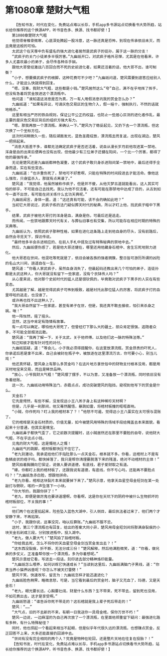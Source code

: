 # 第1080章 楚财大气粗
        【告知书友，时代在变化，免费站点难以长存，手机app多书源站点切换看书大势所趋，站长给你推荐的这个换源APP，听书音色多、换源、找书都好使！】
       第1080章楚财大气粗
       他觉得脊椎骨微寒，心底深处腾起一股冷意，这一脉还真是恐怖，到现在传承依旧未灭，而且竟是这般的可怕。
       太武这个在天尊中负有盛名的强大进化者居然是武疯子的徒孙，属于这一脉的分支！
       “武疯子的关门小徒弟多半很厉害。”九幽祇开口，对武疯子格外忌惮，尤其是在他看来，许多人尤喜欢最小的弟子，会尽传各种杀手锏。
       跟他大哥曾经激战八百回合而不死的史前进化者，如果还活着的话，他大哥不出，谁可制衡？
       “小子，想要摸武疯子的根脚，这种花费可不少吧？”九幽祇问道，楚风需要到底答应给别人什么，才能这么快就得到回复。
       “嗯，没事，我财大气粗，这些都是小钱。”楚风居然这么“夸”自己，满不在乎地挥了挥手，但没有急着将赏金放进这个漂流瓶中。
       他问道：“谁知道这消息是否为真，万一有人用假消息坑我的赏金怎么办？”
       九幽祇道：“如果有异议，可请灰色交易区的生物介入，假一赔十，强制执行，不然的话就地格杀。”
       这里有相当严厉的铁血规则，保证公平公正的权益，也防止一些居心叵测的进化者作乱，最主要的是灰色交易区背后的组织方强大有力。
       “嗯，那我再放一个漂流瓶，来确认一下。”楚风为了稳妥起见，又扔下去一个漂流瓶，但这次换了一个坐标方位。
       这次时间稍微久一些，随后湖面发光，蓝色圣霞绽放，漂流瓶去而复返，出现在湖边，楚风一把捞起来。
       “消息大抵差不多，谁都无法确定武疯子是否还活着，说自从漫长岁月前他攻进某一禁地、浑身是血的出来后便再也没有出现，但他最少有三位弟子还健在阳间，一个比一个厉害，都得了他的最强传承。”
       无论是楚风还是九幽祇都神色凝重，这个武疯子敢只身杀进阳间某一禁地中，最后还得手全身而退，实在有些变态。
       九幽祇道：“也许重伤死了，禁地可不好惹啊，只能在特殊的时间段进去才能活命。像他这么强攻，只身猛杀入，那就有点离谱了。”
       楚风道：“我觉得，他虽然被称作疯子，但是并不傻，从他灭梦古道就能看出，这人其实可怕的邪乎，不可能自己去找死。我认为他不仅活着，还有可能在那禁地中达成了目的，从古到如今一直不出世，有可能在闭关练什么玄功天典呢。”
       九幽祇闻言，身体一震，道：“这还真有可能，该不会的确如此吧？”
       当初它大哥说过，武疯子练的法门疑似葬天时代的秘典，所以才盯上他，找武疯子暗中下黑手。
       结果，武疯子被他大哥打的浑身是血，满身是伤，可最后还是逃走。
       而传闻，一些禁地跟葬天时代有关，与葬仙旧事也有交集，所以可能存在相应时期的特殊的天典等。
       九幽祇认为，依照武疯子那种性格，如果在进化这条路上走到他自身的尽头，没有前路后，自然会寻觅天下，探访传说。
       “最终他多半会杀进相应的、在前人手札中提及过有特殊秘典的禁地中去。”
       然后，九幽祇便伤感了，若是他大哥还健在，哪里还用他藏身石棺中、舍生忘死地努力进化。
       他大哥若在世间，他混吃等死就是了，依旧会被各族的强者拥簇，整日皆可游历所谓的凶险的名山大川间，逍遥自在一生。
       楚风道：“你看人家武疯子，虽然自身消失了，但最起码还教出来几个可怕的弟子，连徒孙都是太武这种人，你大哥就没有留下一些家底，没有个衣钵传人吗？”
       从心里来说，他对那个史前时代的猛人还是很钦佩的，毕竟敢对武疯子下黑手的人实在有些变态。
       尤其越是了解，越是觉得武疯子可怖到极致，越是衬托出那位猛人的厉害，将武疯子打的血里呼啦的逃走，也没谁了。
       或许再也找不出这种人了。
       “我大哥自然留下一些家底，甚至有弟子在世，但是，我还真不敢去接收，怕引来杀身之祸，唉！”
       他一阵怅然，摇了摇头。
       显然，这当中肯定有隐情有故事。
       有一点可以确定，哪怕他大哥死了，但曾经打下那么大的疆土，部众肯定很强，追随者众多，不可能全部烟消云散。
       楚风道：“我再了解一下，关于太武，关于他师傅，以及他们这一脉的特殊法等。”
       知己知彼才能有针对性的对付。
       九幽祇狐疑，道：“等会儿，小子我必须得提醒你，在这里放漂流瓶，赏金昂贵的吓死人，你承诺后若是拿不出来，自己会被封在瓶子中，被放逐在这里漂流万古，你可要小心，别当儿戏！”
       他还真怀疑，楚风身上有那么多赏金吗？在这片地方拿世俗中的财物支付根本没用，都是用天材地宝来交易，而且是稀世品种。
       “放心，小爷我财大气粗！”楚风摆了摆手，不以为意，又准备放一个漂流瓶，同时依旧没有急着结账。
       这一次，九幽祇动用特殊法门，赤霞点点，成功突破楚风的阻挡，窥视到他写下的赏金是什么。
       天金石？
       它先是愕然，有些不解，没发现这小王八羔子身上有这种稀珍天材啊？
       但是，几乎是一刹那间，他又蓦然醒悟，暴跳如雷，将棺材板撞的哐哐直响。
       “小贼，你作死吗？盯上我的棺材本了？！”他怒不可遏，觉得这小王八蛋实在太可恨与混账了。
       它的棺椁是天金石材质的，价值无量，如今被楚风用特殊的场域手段给掩盖去本来面貌，看起来十分普通，但其实是瑰宝。
       九幽祇鼻子都快气歪了，它之前数次提醒时，这小贼居然还在那里不要脸的自夸，说他财大气粗，不在乎这点小钱。
       见鬼的财大气粗，这是慨他人之慨！
       九幽祇气的跳脚，棺材板都快压不住它了。
       “老九别激动，我承诺给他们手指肚那么一点天金石，根本就不多。你看，这棺材上不是有鱼鳞皮状的绺子吗，都快掉落了，我只是帮你清理要脱落下来的残渣，绝对不动棺材的主体！”
       楚风拍着胸脯向它保证，说做人要讲道德，有底线，君子爱财取之有道。
       “礤，你都盯上我的棺材板了，还跟我说有道德，有底线，你不亏心吗，还能再不要脸点吗？！”九幽祇急赤白脸，想跟他拼命。
       “老九你看，棺椁这块裂片本来就要掉下来了。”楚风示意，他拿天血星空母金短剑在某一处敲打与劈砍，喀的一声坠落下一小块。
       “你大爷的，我跟你拼了！”
       “老九，即便是做厉鬼也要讲道理啊，你看啊，这是你在天坑下的阴府中被什么生物抓坏的棺材板部位，不关我的事！”
       ……
       他们两个在这里掐起来，险些坠入蓝色大湖中，引人侧目，最后执法者过来了，他们两个才安静下来，不再掐架。
       “小子，我跟你说，这事没完，咱以后算账。”九幽祇不服不忿。
       这时，第三个漂流瓶也有回复，给出的答案大同小异，楚风用母金短剑间将那满身裂痕的小块天金石剁成三段，分别放进瓶中，投入湖中。
       “老九，做人要大气！”楚风拍了拍棺材板。
       “你给我去死，怎么不将你的天血星空母金剑当赏金发出去？！”
       “这东西没裂痕，折不断，无法分成三份！”楚风解释，然后他满脸微笑，道：“你看，做兄弟的多仗义，正准备帮你放一个漂流瓶，多为你着想呢。”
       楚风示意给它看，写进去一段话，刻印进去部分精神烙印能量。
       “九幽祇怎么喂养，如何训练它快速成长？”当读到这里后，九幽祇满脑门子黑线，道：“你真当养小猫养凶兽呢？你怎么不被天打雷劈！”
       楚风干笑，快速改写，留言为：九幽祇怎样才能迅速进化？
       九幽祇脸色稍霁，略微息怒，可是，当它看到最后的赏金时，脑子又充血了，玛德，又是天金石！
       “老九，眼光要长远，心胸要壮阔，财是什么东西？生不带来，死不带去，留到死也没用，不如花费出去，这才是享受啊。”
       九幽祇怒道：“谁告诉你死不带走的？这石棺就是我上辈子死后带走的！”
       楚风：“……”
       “大气点，旧的不去新的不来，有朝一日我送你一具母金棺，保你万世不朽！”
       楚风一边说，一边麻溜的为自己再次放了一个漂流瓶，在里面他郑重留下疑问：最强进化路有多种，有什么特殊秘径？
       同时，他也捞起一个看起来相当不起眼，但是似乎年代很久远的漂流瓶，也想赚点赏金，反正回答不上来，大多还能直接扔回湖中去。
       “世间有没有完全相同的两个人？究竟是物种在轮回，还是整片天地在往复在投胎？！”
       【告知书友，时代在变化，免费站点难以长存，手机app多书源站点切换看书大势所趋，站长给你推荐的这个换源APP，听书音色多、换源、找书都好使！】